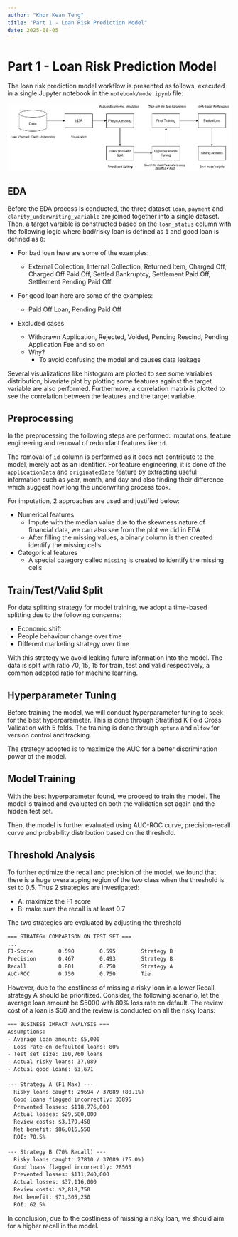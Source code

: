 ```yaml
---
author: "Khor Kean Teng"
title: "Part 1 - Loan Risk Prediction Model"
date: 2025-08-05
---
```


# Part 1 - Loan Risk Prediction Model

The loan risk prediction model workflow is presented as follows, executed in a single Jupyter notebook in the `notebook/mode.ipynb` file:

![alt text](image.png)

## EDA

Before the EDA process is conducted, the three dataset `loan`, `payment` and `clarity_underwriting_variable` are joined together into a single dataset. Then, a target varaible is constructed based on the `loan_status` column with the following logic where bad/risky loan is defined as `1` and good loan is defined as `0`:

- For bad loan here are some of the examples:
    - External Collection, Internal Collection, Returned Item, Charged Off, Charged Off Paid Off, Settled Bankruptcy, Settlement Paid Off, Settlement Pending Paid Off

- For good loan here are some of the examples:
    - Paid Off Loan, Pending Paid Off

- Excluded cases
    - Withdrawn Application, Rejected, Voided, Pending Rescind, Pending Application Fee and so on
    - Why?
        - To avoid confusing the model and causes data leakage

Several visualizations like histogram are plotted to see some variables distribution, bivariate plot by plotting some features against the target variable are also performed. Furthermore, a correlation matrix is plotted to see the correlation between the features and the target variable.

## Preprocessing

In the preprocessing the following steps are performed: imputations, feature engineering and removal of redundant features like `id`.

The removal of `id` column is performed as it does not contribute to the model, merely act as an identifier. For feature engineering, it is done of the `applicationData` and `originatedDate` feature by extracting useful information such as year, month, and day and also finding their difference which suggest how long the underwriting process took.

For imputation, 2 approaches are used and justified below:

- Numerical features
    - Impute with the median value due to the skewness nature of financial data, we can also see from the plot we did in EDA
    - After filling the missing values, a binary column is then created identify the missing cells
- Categorical features
    - A special category called `missing` is created to identify the missing cells

## Train/Test/Valid Split

For data splitting strategy for model training, we adopt a time-based splitting due to the following concerns:

- Economic shift
- People behaviour change over time
- Different marketing strategy over time

With this strategy we avoid leaking future information into the model. The data is split with ratio 70, 15, 15 for train, test and valid respectively, a common adopted ratio for machine learning.

## Hyperparameter Tuning

Before training the model, we will conduct hyperparameter tuning to seek for the best hyperparameter. This is done through Stratified K-Fold Cross Validation with 5 folds. The training is done through `optuna` and `mlfow` for version control and tracking. 

The strategy adopted is to maximize the AUC for a better discrimination power of the model.

## Model Training

With the best hyperparameter found, we proceed to train the model. The model is trained and evaluated on both the validation set again and the hidden test set.

Then, the model is further evaluated using AUC-ROC curve, precision-recall curve and probability distribution based on the threshold.

## Threshold Analysis

To further optimize the recall and precision of the model, we found that there is a huge overalapping region of the two class when the threshold is set to 0.5. Thus 2 strategies are investigated:

- A: maximize the F1 score
- B: make sure the recall is at least 0.7

The two strategies are evaluated by adjusting the threshold

```txt
=== STRATEGY COMPARISON ON TEST SET ===
...
F1-Score        0.590        0.595        Strategy B
Precision       0.467        0.493        Strategy B
Recall          0.801        0.750        Strategy A
AUC-ROC         0.750        0.750        Tie  
```

However, due to the costliness of missing a risky loan in a lower Recall, strategy A should be prioritized. Consider, the following scenario, let the average loan amount be $5000 with 80% loss rate on default. The review cost of a loan is $50 and the review is conducted on all the risky loans:

```txt
=== BUSINESS IMPACT ANALYSIS ===
Assumptions:
- Average loan amount: $5,000
- Loss rate on defaulted loans: 80%
- Test set size: 100,760 loans
- Actual risky loans: 37,089
- Actual good loans: 63,671

--- Strategy A (F1 Max) ---
  Risky loans caught: 29694 / 37089 (80.1%)
  Good loans flagged incorrectly: 33895
  Prevented losses: $118,776,000
  Actual losses: $29,580,000
  Review costs: $3,179,450
  Net benefit: $86,016,550
  ROI: 70.5%

--- Strategy B (70% Recall) ---
  Risky loans caught: 27810 / 37089 (75.0%)
  Good loans flagged incorrectly: 28565
  Prevented losses: $111,240,000
  Actual losses: $37,116,000
  Review costs: $2,818,750
  Net benefit: $71,305,250
  ROI: 62.5%
```

In conclusion, due to the costliness of missing a risky loan, we should aim for a higher recall in the model.